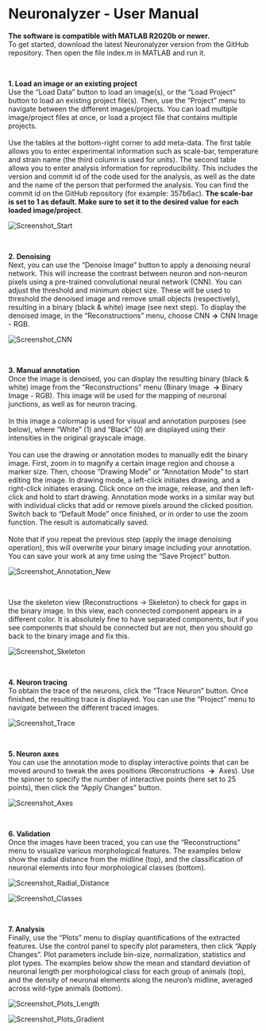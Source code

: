 # Neuronalyzer - User Manual

**The software is compatible with MATLAB R2020b or newer.** <br/>
To get started, download the latest Neuronalyzer version from the GitHub repository.
Then open the file index.m in MATLAB and run it.

<br/>

**1. Load an image or an existing project** <br/>
    Use the “Load Data” button to load an image(s), or the “Load Project” button to load an existing
    project file(s). Then, use the “Project” menu to navigate between the different images/projects. You
    can load multiple image/project files at once, or load a project file that contains multiple projects.  <br/><br/>
    Use the tables at the bottom-right corner to add meta-data. The first table allows you to enter
    experimental information such as scale-bar, temperature and strain name (the third column is used
    for units). The second table allows you to enter analysis information for reproducibility. This includes
    the version and commit id of the code used for the analysis, as well as the date and the name of the
    person that performed the analysis. You can find the commit id on the GitHub repository (for
    example: 357b6ac). **The scale-bar is set to 1 as default. Make sure to set it to the desired value**
    **for each loaded image/project**.

![Screenshot_Start](https://user-images.githubusercontent.com/35100851/104649777-1ebd8580-56ad-11eb-8fc5-c170581d9762.png)

<br/>

**2. Denoising** <br/>
    Next, you can use the “Denoise Image” button to apply a denoising neural network. This will
    increase the contrast between neuron and non-neuron pixels using a pre-trained convolutional
    neural network (CNN). You can adjust the threshold and minimum object size. These will be used to
    threshold the denoised image and remove small objects (respectively), resulting in a binary (black &
    white) image (see next step). To display the denoised image, in the “Reconstructions” menu, choose
    CNN **→** CNN Image - RGB.

![Screenshot_CNN](https://user-images.githubusercontent.com/35100851/104649844-37c63680-56ad-11eb-83c5-42941671722f.png)

<br/>

**3. Manual annotation** <br/>
    Once the image is denoised, you can display the resulting binary (black & white) image from the
    “Reconstructions” menu (Binary Image ​ **→** ​ Binary Image - RGB). This image will be used for the
    mapping of neuronal junctions, as well as for neuron tracing. <br/><br/>
    In this image a colormap is used for visual and annotation purposes (see below), where “White” (1)
    and “Black” (0) are displayed using their intensities in the original grayscale image. <br/><br/>
    You can use the drawing or annotation modes to manually edit the binary image. First, zoom in to
    magnify a certain image region and choose a marker size. Then, choose “Drawing Mode” or
    “Annotation Mode” to start editing the image. In drawing mode, a left-click initiates drawing, and a
    right-click initiates erasing. Click once on the image, release, and then left-click and hold to start
    drawing. Annotation mode works in a similar way but with individual clicks that add or remove pixels
    around the clicked position. Switch back to “Default Mode” once finished, or in order to use the
    zoom function. The result is automatically saved. <br/><br/>
    Note that if you repeat the previous step (apply the image denoising operation), this will overwrite
    your binary image including your annotation. You can save your work at any time using the “Save
    Project” button.
    
![Screenshot_Annotation_New](https://user-images.githubusercontent.com/35100851/104650023-81af1c80-56ad-11eb-8300-0ab8e5e350eb.png)

<br/>

Use the skeleton view (Reconstructions → Skeleton) to check for gaps in the binary image. In this view, each connected component appears in a different color.
It is absolutely fine to have separated components, but if you see components that should be connected but are not, then you should go back to the binary image and fix this.

![Screenshot_Skeleton](https://user-images.githubusercontent.com/35100851/106172064-4111d180-618a-11eb-9a2c-1d773b5944af.png)

<br/>

**4. Neuron tracing** <br/>
    To obtain the trace of the neurons, click the “Trace Neuron” button. Once finished, the resulting
    trace is displayed. You can use the “Project” menu to navigate between the different traced images.
   
![Screenshot_Trace](https://user-images.githubusercontent.com/35100851/104650091-9a1f3700-56ad-11eb-89d6-63c7855b7e74.png)

<br/>

**5. Neuron axes** <br/>
    You can use the annotation mode to display interactive points that can be moved around to tweak
    the axes positions (Reconstructions ​ **→** ​ Axes). Use the spinner to specify the number of interactive
    points (here set to 25 points), then click the “Apply Changes” button.

![Screenshot_Axes](https://user-images.githubusercontent.com/35100851/104650208-c044d700-56ad-11eb-9e6a-b57ea7d164ad.png)

<br/>

**6. Validation** <br/>
    Once the images have been traced, you can use the “Reconstructions” menu to visualize various
    morphological features. The examples below show the radial distance from the midline (top), and
    the classification of neuronal elements into four morphological classes (bottom).

![Screenshot_Radial_Distance](https://user-images.githubusercontent.com/35100851/104650258-d6529780-56ad-11eb-8cef-43d7ae1427b7.png)

![Screenshot_Classes](https://user-images.githubusercontent.com/35100851/104650304-e5394a00-56ad-11eb-826c-ff5b9126d9e6.png)

<br/>

**7. Analysis** <br/>
    Finally, use the “Plots” menu to display quantifications of the extracted features. Use the control
    panel to specify plot parameters, then click “Apply Changes”. Plot parameters include bin-size,
    normalization, statistics and plot types. The examples below show the mean and standard deviation
    of neuronal length per morphological class for each group of animals (top), and the density of
    neuronal elements along the neuron’s midline, averaged across wild-type animals (bottom).
    
![Screenshot_Plots_Length](https://user-images.githubusercontent.com/35100851/104650330-ef5b4880-56ad-11eb-95be-c8e3d80ceb4e.png)

![Screenshot_Plots_Gradient](https://user-images.githubusercontent.com/35100851/104650362-fda96480-56ad-11eb-9ce9-b90b36cc5b0c.png)
